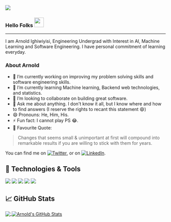 ![](https://komarev.com/ghpvc/?username=Arnold-git&color=green)
### Hello Folks <img src="https://raw.githubusercontent.com/MartinHeinz/MartinHeinz/master/wave.gif" width="30px">
<hr></hr>
I am Arnold Ighiwiyisi, Engineering Undergrad with Interest in AI, Machine Learning and Software Engineering. I have personal commitment of learning everyday.

### About Arnold
- 🔭 I’m currently working on improving my problem solving skills and software engineering skills.
- 🌱 I’m currently learning Machine learning, Backend web technologies, and statistics.
- 👯 I’m looking to collaborate on building great software.
- 💬 Ask me about anything. I don't know it all, but I know where and how to find answers (I reserve the rights to recant this statement 😄)
- 😄 Pronouns: He, Him, His.
- ⚡ Fun fact: I cannot play PS 😂.
- 📌 Favourite Quote: 
> Changes that seems small & unimportant at first will compound into remarkable results if you are willing to stick with them for years.

You can find me on [![Twitter][1.2]][1],  or on [![LinkedIn][3.2]][3].

## 🔧 Technologies & Tools
![](https://img.shields.io/badge/Code-Python-informational?style=flat&logo=python&logoColor=white&color=2bbc8a)
![](https://img.shields.io/badge/Code-JavaScript-informational?style=flat&logo=javascript&logoColor=white&color=2bbc8a)
![](https://img.shields.io/badge/Code-Tensorflow-informational?style=flat&logo=tensorflow&logoColor=white&color=2bbc8a)
![](https://img.shields.io/badge/Code-SQL-informational?style=flat&logo=sql&logoColor=white&color=2bbc8a)
![](https://img.shields.io/badge/Code-Flask-informational?style=flat&logo=flask&logoColor=white&color=2bbc8a)

## &#x1f4c8; GitHub Stats

<a href="https://github.com/Arnold-git/Arnold-git">
  <img align="center" src="https://github-readme-stats.vercel.app/api/top-langs/?username=Arnold-git&hide=jupyter notebook,html,css&title_color=ffffff&text_color=c9cacc&icon_color=2bbc8a&bg_color=1d1f21" />
</a>
<a href="https://github.com/Arnold-git/Arnold-git">
  <img align="center" src="https://github-readme-stats.vercel.app/api?username=Arnold-git&show_icons=true&line_height=27&count_private=true&title_color=ffffff&text_color=c9cacc&icon_color=2bbc8a&bg_color=1d1f21" alt="Arnold's GitHub Stats" />
</a> 


<!-- links to social media icons -->

<!-- icons with padding -->

[1.1]: http://i.imgur.com/tXSoThF.png (twitter icon with padding)
[2.1]: http://i.imgur.com/0o48UoR.png (github icon with padding)

<!-- icons without padding -->

[1.2]: http://i.imgur.com/wWzX9uB.png (twitter icon without padding)
[2.2]: http://i.imgur.com/9I6NRUm.png (github icon without padding)
[3.2]: https://raw.githubusercontent.com/MartinHeinz/MartinHeinz/master/linkedin-3-16.png (LinkedIn icon without padding)


<!-- links to your social media accounts -->

[1]: https://twitter.com/I_amarnold
[2]: https://github.com/Arnold-git
[3]: https://www.linkedin.com/in/arnold-ighiwiyisi-010271175/